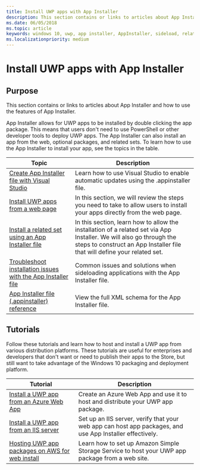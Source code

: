 ```yaml
---
title: Install UWP apps with App Installer
description: This section contains or links to articles about App Installer and how to use the features of App Installer.
ms.date: 06/05/2018
ms.topic: article
keywords: windows 10, uwp, app installer, AppInstaller, sideload, related set, optional packages
ms.localizationpriority: medium
---
```

# Install UWP apps with App Installer

## Purpose
This section contains or links to articles about App Installer and how to use the features of App Installer. 

App Installer allows for UWP apps to be installed by double clicking the app package. This means that users don't need to use PowerShell or other developer tools to deploy UWP apps. The App Installer can also install an app from the web, optional packages, and related sets. To learn how to use the App Installer to install your app, see the topics in the table.

| Topic | Description |
|-------|-------------|
| [Create App Installer file with Visual Studio](create-appinstallerfile-vs.md)| Learn how to use Visual Studio to enable automatic updates using the .appinstaller file. |
| [Install UWP apps from a web page](installing-UWP-apps-web.md) | In this section, we will review the steps you need to take to allow users to install your apps directly from the web page. |
| [Install a related set using an App Installer file](install-related-set.md) | In this section, learn how to allow the installation of a related set via App Installer. We will also go through the steps to construct an App Installer file that will define your related set. |
| [Troubleshoot installation issues with the App Installer file](troubleshoot-appinstaller-issues.md) | Common issues and solutions when sideloading applications with the App Installer file. |
| [App Installer file (.appinstaller) reference](https://docs.microsoft.com/uwp/schemas/appinstallerschema/app-installer-file) | View the full XML schema for the App Installer file. |

## Tutorials 

Follow these tutorials and learn how to host and install a UWP app from various distribution platforms. These tutorials are useful for enterprises and developers that don't want or need to publish their apps to the Store, but still want to take advantage of the Windows 10 packaging and deployment platform.

| Tutorial | Description |
|----------|-------------|
| [Install a UWP app from an Azure Web App](web-install-azure.md) | Create an Azure Web App and use it to host and distribute your UWP app package. |
| [Install a UWP app from an IIS server](web-install-IIS.md) | Set up an IIS server, verify that your web app can host app packages, and use App Installer effectively. |
| [Hosting UWP app packages on AWS for web install](web-install-aws.md) | Learn how to set up Amazon Simple Storage Service to host your UWP app package from a web site. |

